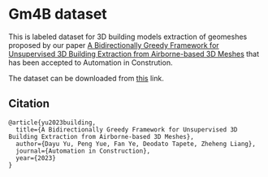 # Gm4B dataset


This is labeled dataset for 3D building models extraction of geomeshes proposed by our paper [A Bidirectionally Greedy Framework for Unsupervised 3D Building Extraction from Airborne-based 3D Meshes](https://xxxx8.pdf) that has been accepted to Automation in Constrution.

The dataset can be downloaded from [this](https://drive.google.com/file/d/1BynLmVu0atWDuI7nLv_T7UjeXSMvMeP8/view?usp=share_link) link.

## Citation

```
@article{yu2023building,
  title={A Bidirectionally Greedy Framework for Unsupervised 3D Building Extraction from Airborne-based 3D Meshes},
  author={Dayu Yu, Peng Yue, Fan Ye, Deodato Tapete, Zheheng Liang},
  journal={Automation in Construction},
  year={2023}
}
```
